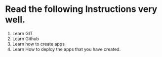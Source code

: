 # Read the following Instructions very well.

1. Learn GIT
2. Learn Github
3. Learn how to create apps
4. Learn How to deploy the apps that you have created.
